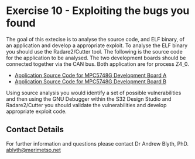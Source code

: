 # Exercise 10 - Exploiting the bugs you found

The goal of this extecise is to analyse the source code, and ELF binary, of an application and develop a appropriate exploit. To analyse the ELF binary you should use the Radare2/Cutter tool. The following is the source code for the application to be analysed. The two development boards should be connected together via the CAN bus. Both application are for process Z4_0.

* [Application Source Code for MPC5748G Development Board A](https://github.com/Merimetso-Code/EmbeddedAutomotiveSecurity/blob/main/Exercise10-A.7z)
* [Application Source Code for MPC5748G Development Board B](https://github.com/Merimetso-Code/EmbeddedAutomotiveSecurity/blob/main/Exercise10-B.7z)

Using source analysis you would identify a set of possible vulnerabilities and then using the GNU Debugger within the S32 Design Studio and Radare2/Cutter you should validate the vulnerabilities and develop appropriate exploit code.

## Contact Details

For further information and questions please contact Dr Andrew Blyth, PhD. <ablyth@merimetso.net> 
 
